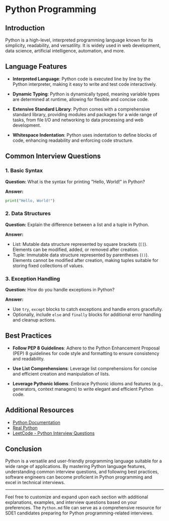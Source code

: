 # Python Programming

## Introduction

Python is a high-level, interpreted programming language known for its simplicity, readability, and versatility. It is widely used in web development, data science, artificial intelligence, automation, and more.

## Language Features

- **Interpreted Language**: Python code is executed line by line by the Python interpreter, making it easy to write and test code interactively.

- **Dynamic Typing**: Python is dynamically typed, meaning variable types are determined at runtime, allowing for flexible and concise code.

- **Extensive Standard Library**: Python comes with a comprehensive standard library, providing modules and packages for a wide range of tasks, from file I/O and networking to data processing and web development.

- **Whitespace Indentation**: Python uses indentation to define blocks of code, enhancing readability and enforcing code structure.

## Common Interview Questions

### 1. Basic Syntax

**Question:**
What is the syntax for printing "Hello, World!" in Python?

**Answer:**
```python
print("Hello, World!")
```

### 2. Data Structures

**Question:**
Explain the difference between a list and a tuple in Python.

**Answer:**
- List: Mutable data structure represented by square brackets (`[]`). Elements can be modified, added, or removed after creation.
- Tuple: Immutable data structure represented by parentheses (`()`). Elements cannot be modified after creation, making tuples suitable for storing fixed collections of values.

### 3. Exception Handling

**Question:**
How do you handle exceptions in Python?

**Answer:**
- Use `try`, `except` blocks to catch exceptions and handle errors gracefully.
- Optionally, include `else` and `finally` blocks for additional error handling and cleanup actions.

## Best Practices

- **Follow PEP 8 Guidelines**: Adhere to the Python Enhancement Proposal (PEP) 8 guidelines for code style and formatting to ensure consistency and readability.
  
- **Use List Comprehensions**: Leverage list comprehensions for concise and efficient creation and manipulation of lists.
  
- **Leverage Pythonic Idioms**: Embrace Pythonic idioms and features (e.g., generators, context managers) to write elegant and efficient Python code.

## Additional Resources

- [Python Documentation](https://docs.python.org/3/)
- [Real Python](https://realpython.com/)
- [LeetCode - Python Interview Questions](https://leetcode.com/tag/python/)

## Conclusion

Python is a versatile and user-friendly programming language suitable for a wide range of applications. By mastering Python language features, understanding common interview questions, and following best practices, software engineers can become proficient in Python programming and excel in technical interviews.

---

Feel free to customize and expand upon each section with additional explanations, examples, and interview questions based on your preferences. The `Python.md` file can serve as a comprehensive resource for SDE1 candidates preparing for Python programming-related interviews.